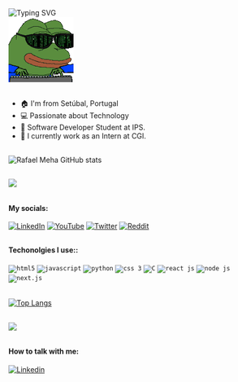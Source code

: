 <div>
  <div style="margin-right: 20px;">
    <img src="https://readme-typing-svg.demolab.com?font=Roboto+Slab&&size=30&color=%B84EAD&lines=Hello,+Devs!+%F0%9F%91%8B;My+name+is+Rafael!" alt="Typing SVG">
  </div>
  <div>
    <img src="https://github.com/RafaelMeha/RafaelMeha/blob/main/soulja-boy-pepe.gif" alt="Soulja Boy Pepe Gif">
  </div>
</div>



##

- 🏠  I'm from Setúbal, Portugal
- 💻 Passionate about Technology
- 🧠 Software Developer Student at IPS.
- 🏦 I currently work as an Intern at CGI.

##

![Rafael Meha GitHub stats](https://github-readme-stats.vercel.app/api?username=RafaelMeha&show_icons=true&theme=tokyonight&count_private=false)

##

![](https://github-readme-streak-stats.herokuapp.com/?user=RafaelMeha&theme=tokyonight&hide_border=false)

##

#### My socials:
[![LinkedIn](https://img.shields.io/badge/LinkedIn-0077B5?style=for-the-badge&logo=linkedin&logoColor=white)](https://www.linkedin.com/in/rmeha/)
[![YouTube](https://img.shields.io/badge/Instagram-E4405F?style=for-the-badge&logo=instagram&logoColor=white)](https://youtube.com/)
[![Twitter](https://img.shields.io/badge/Twitter-1DA1F2?style=for-the-badge&logo=twitter&logoColor=white)](https://twitter.com/)
[![Reddit](https://img.shields.io/badge/Reddit-FF4500?style=for-the-badge&logo=reddit&logoColor=white)](https://reddit.com)

##

#### Techonolgies I use::
<div style="display: inline_block">
  <code><img title="HTML 5" alt="html5" width="30px" src="https://cdn.jsdelivr.net/gh/devicons/devicon/icons/html5/html5-original.svg" /></code>
  <code><img title="JavaScript" alt="javascript" width="30px" src="https://cdn.jsdelivr.net/gh/devicons/devicon/icons/javascript/javascript-original.svg" /></code>
  <code><img title="Python" alt="python" width="35px" src="https://cdn.jsdelivr.net/gh/devicons/devicon/icons/python/python-original.svg" /></code>
  <code><img title="BootStrap" alt="css 3" width="30px" src="https://cdn.jsdelivr.net/gh/devicons/devicon/icons/bootstrap/bootstrap-original.svg" /></code>
  <code><img title="Java" alt="C" width="30px" src="https://cdn.jsdelivr.net/gh/devicons/devicon/icons/java/java-original.svg" /></code>
  <code><img title=".NET" alt="react js" width="30px" src="https://cdn.jsdelivr.net/gh/devicons/devicon/icons/dot-net/dot-net-original.svg" /></code>
  <code><img title="NodeJS" alt="node js" width="30px" src="https://cdn.jsdelivr.net/gh/devicons/devicon/icons/nodejs/nodejs-original.svg" /></code>
  <code> <img title="Next.js" alt="next.js" width="30px" src="https://cdn.jsdelivr.net/gh/devicons/devicon/icons/angularjs/angularjs-original.svg" /></code>
</div><br/>

[![Top Langs](https://github-readme-stats.vercel.app/api/top-langs/?username=RafaelMeha&hide=ruby,shell&layout=compact&theme=tokyonight)](https://github.com/RafaelMeha?tab=repositories)

##

![](https://quotes-github-readme.vercel.app/api?type=horizontal&theme=tokyonight)

##

#### How to talk with me:
[<img alt="Linkedin" src="https://img.shields.io/badge/-linkedin-%230077B5?style=for-the-badge&logo=linkedin&logoColor=white"/>](https://www.linkedin.com/in/rafael-meha-01648a22b/)
[<img alt="" src="https://img.shields.io/badge/mail-FFFFFF?style=for-the-badge&logo=apple&logoColor=black"/>](mailto:rafaelmeha5@gmail.com)
